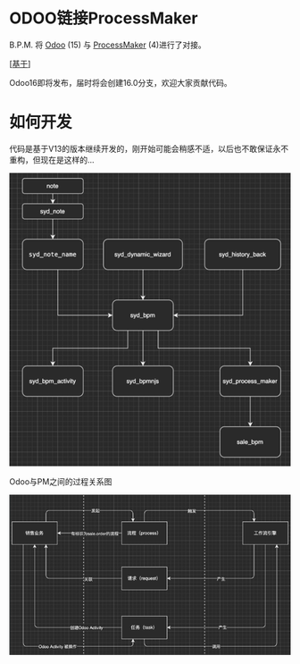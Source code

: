 # ODOO链接ProcessMaker

B.P.M. 将 <a href="http://www.odoo.com">Odoo</a> (15) 与 <a href="https://www.processmaker.com/">ProcessMaker</a> (4)进行了对接。

[<a href="docs/README-OLD.md">基于</a>]

Odoo16即将发布，届时将会创建16.0分支，欢迎大家贡献代码。


# 如何开发

代码是基于V13的版本继续开发的，刚开始可能会稍感不适，以后也不敢保证永不重构，但现在是这样的...

<img src="docs/images/modules-depends.png" />

Odoo与PM之间的过程关系图

<img src="docs/images/odoo-pm-process.png" />